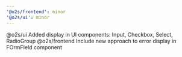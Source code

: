 ```yaml
---
'@o2s/frontend': minor
'@o2s/ui': minor
---
```


@o2s/ui
Added display in UI components: Input, Checkbox, Select, RadioGroup
@o2s/frontend
Include new approach to error display in FOrmFIeld component
